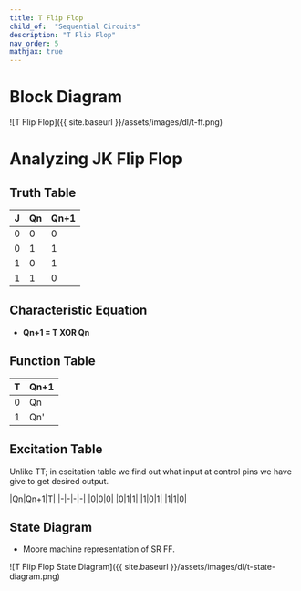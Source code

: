 ```yaml
---
title: T Flip Flop
child_of:  "Sequential Circuits"
description: "T Flip Flop"
nav_order: 5
mathjax: true
---
```


# Block Diagram 

![T Flip Flop]({{ site.baseurl }}/assets/images/dl/t-ff.png)

# Analyzing JK Flip Flop

## Truth Table 

|J|Qn|Qn+1|
|-|-|-|
|0|0|0|
|0|1|1|
|1|0|1|
|1|1|0|

## Characteristic Equation

- **Qn+1 = T XOR Qn**

## Function Table

|T|Qn+1|
|-|-|
|0|Qn|
|1|Qn'|

## Excitation Table

Unlike TT; in escitation table we find out what input at control pins we have give to get desired output.

|Qn|Qn+1|T|
|-|-|-|-|
|0|0|0|
|0|1|1|
|1|0|1|
|1|1|0|

## State Diagram

- Moore machine representation of SR FF.

![T Flip Flop State Diagram]({{ site.baseurl }}/assets/images/dl/t-state-diagram.png)

